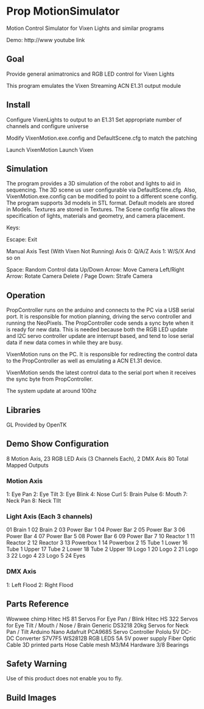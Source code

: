 # Prop MotionSimulator
Motion Control Simulator for Vixen Lights and similar programs

Demo:  http://www  youtube link

## Goal
Provide general animatronics and RGB LED control for Vixen Lights

This program emulates the Vixen Streaming ACN E1.31 output module

## Install
Configure VixenLights to output to an E1.31
Set appropriate number of channels and configure universe

Modify VixenMotion.exe.config and DefaultScene.cfg to match the patching

Launch VixenMotion
Launch Vixen


## Simulation
The program provides a 3D simulation of the robot and lights to aid in sequencing. The 3D scene us user configurable via DefaultScene.cfg. Also, VixenMotion.exe.config can be modified to point to a different scene config.  The program supports 3d models in STL format. Default models are stored in Models.  Textures are stored in Textures. 
The Scene config file allows the specification of lights, materials and geometry, and camera placement.


Keys:

Escape: Exit

Manual Axis Test (With Vixen Not Running)
Axis 0: Q/A/Z
Axis 1: W/S/X
And so on

Space: Random Control data
Up/Down Arrow: Move Camera
Left/Right Arrow: Rotate Camera
Delete / Page Down: Strafe Camera


## Operation
PropController runs on the arduino and connects to the PC via a USB serial port. It is responsible for motion planning,
driving the servo controller and running the NeoPixels.  The PropController code sends a sync byte
when it is ready for new data. This is needed because both the RGB LED update and I2C servo controller update are interrupt based, and tend to lose serial data if new data comes in while they are busy.

VixenMotion runs on the PC. It is responsible for redirecting the control data to the PropController as well as 
emulating a ACN E1.31 device.

VixenMotion sends the latest control data to the serial port when it receives the sync byte from PropController.

The system update at around 100hz

## Libraries
GL Provided by OpenTK


## Demo Show Configuration
8 Motion Axis, 23 RGB LED Axis (3 Channels Each), 2 DMX Axis
80 Total Mapped Outputs

### Motion Axis
1: Eye Pan
2: Eye Tilt
3: Eye Blink
4: Nose Curl
5: Brain Pulse
6: Mouth
7: Neck Pan
8: Neck TIlt

### Light Axis (Each 3 channels)
01 Brain 1
02 Brain 2
03 Power Bar 1
04 Power Bar 2
05 Power Bar 3
06 Power Bar 4
07 Power Bar 5
08 Power Bar 6
09 Power Bar 7
10 Reactor 1
11 Reactor 2
12 Reactor 3
13 Powerbox 1
14 Powerbox 2
15 Tube 1 Lower
16 Tube 1 Upper
17 Tube 2 Lower
18 Tube 2 Upper
19 Logo 1
20 Logo 2
21 Logo 3
22 Logo 4
23 Logo 5
24 Eyes 

### DMX Axis
1: Left Flood
2: Right Flood

## Parts Reference
Wowwee chimp
Hitec HS 81 Servos For Eye Pan / Blink
Hitec HS 322 Servos for Eye Tilt / Mouth / Nose / Brain
Generic DS3218 20kg Servos for Neck Pan / Tilt
Arduino Nano
Adafruit PCA9685 Servo Controller
Pololu 5V DC-DC Converter S7V7F5
WS2812B RGB LEDS
5A 5V power supply
Fiber Optic Cable
3D printed parts
Hose
Cable mesh
M3/M4 Hardware
3/8 Bearings

## Safety Warning
Use of this product does not enable you to fly.

## Build Images

